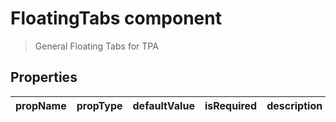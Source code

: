 # FloatingTabs component

> General Floating Tabs for TPA

## Properties

| propName | propType | defaultValue | isRequired | description |
|----------|----------|--------------|------------|-------------|

